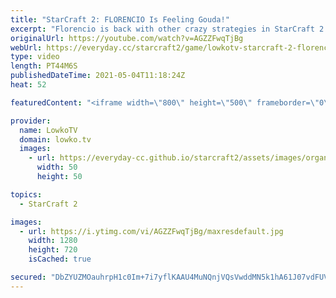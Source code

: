 ```yaml
---
title: "StarCraft 2: FLORENCIO Is Feeling Gouda!"
excerpt: "Florencio is back with other crazy strategies in StarCraft 2. Hiding Starport production with a lifting Factory. Landed Vikings inside of Medivacs. Massing Thors and Tactical Nukes. And a whole lot more.  Support my work on Patreon: http://www.patreon.com/lowkotv Become a YouTube member: https://lowko.tv/join"
originalUrl: https://youtube.com/watch?v=AGZZFwqTjBg
webUrl: https://everyday.cc/starcraft2/game/lowkotv-starcraft-2-florencio-is-feeling-gouda/
type: video
length: PT44M6S
publishedDateTime: 2021-05-04T11:18:24Z
heat: 52

featuredContent: "<iframe width=\"800\" height=\"500\" frameborder=\"0\" src=\"https://www.youtube.com/embed/AGZZFwqTjBg\" allow=\"accelerometer; autoplay; encrypted-media; gyroscope; picture-in-picture\" allowfullscreen></iframe>"

provider:
  name: LowkoTV
  domain: lowko.tv
  images:
    - url: https://everyday-cc.github.io/starcraft2/assets/images/organizations/lowko.tv-50x50.jpg
      width: 50
      height: 50

topics:
  - StarCraft 2

images:
  - url: https://i.ytimg.com/vi/AGZZFwqTjBg/maxresdefault.jpg
    width: 1280
    height: 720
    isCached: true

secured: "DbZYUZMOauhrpH1c0Im+7i7yflKAAU4MuNQnjVQsVwddMN5k1hA61J07vdFUVX9yxjBz4UBBo0ZUj2eV9e8ubqTDHqJRSQ6r3Ku+fsWbk7sM8Zcx7ms2mvzU0fF3lOyTxwvuDG/Y4dPOpVhjrS3ikKHM10ArXvSQcYDUcqC6A6ItO08aQ2pBulFN8ZrclfgKMv+TcUERZV+0IS8Y5OwwkGmaZ8HGbCYD6oIYb6/7ORbLo9rbrOnVnG3bSOvd9+RY87MuN8buPYtwYsqA+WBswtUlpccPwUad+/bf0ER9m0fE92wqT2nyf6rynh6vkn9ascVewNhyP0zzU5JWG7SE1+6pnahTQ9CS9eMMPDCeS6vl8QJ7zcNjNFZhPwkaWHk5y2v4i+vo0kvDh0Ome565Tb5+yp/5vp49Srd2xtVqzp7uQu8vQpT1tkBnlONpvzb3;nYN/EioR1mH9vuOa1m9fsw=="
---
```


